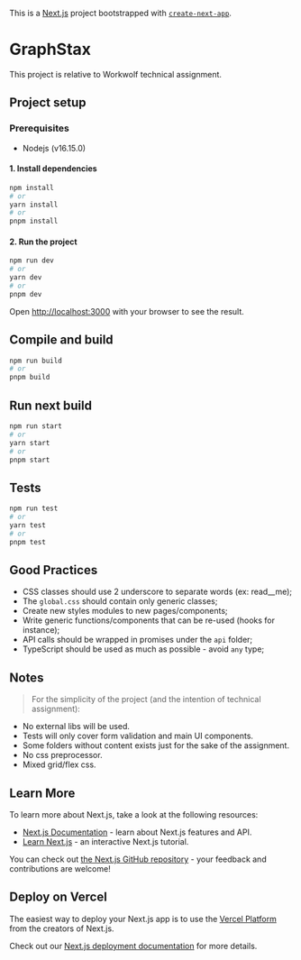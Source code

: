 This is a [Next.js](https://nextjs.org/) project bootstrapped with [`create-next-app`](https://github.com/vercel/next.js/tree/canary/packages/create-next-app).

# GraphStax

<!-- ## About the project -->

This project is relative to Workwolf technical assignment.

## Project setup

### Prerequisites

- Nodejs (v16.15.0)

#### 1. Install dependencies

```bash
npm install
# or
yarn install
# or
pnpm install
```

#### 2. Run the project

```bash
npm run dev
# or
yarn dev
# or
pnpm dev
```

Open [http://localhost:3000](http://localhost:3000) with your browser to see the result.

## Compile and build

```bash
npm run build
# or
pnpm build
```


## Run next build

```bash
npm run start
# or
yarn start
# or
pnpm start
```

## Tests

```bash
npm run test
# or
yarn test
# or
pnpm test
```


## Good Practices

* CSS classes should use 2 underscore to separate words (ex: read__me);
* The ```global.css``` should contain only generic classes;
* Create new styles modules to new pages/components;
* Write generic functions/components that can be re-used (hooks for instance);
* API calls should be wrapped in promises under the ```api``` folder;
* TypeScript should be used as much as possible - avoid ```any``` type;

## Notes

>For the simplicity of the project (and the intention of technical assignment):

* No external libs will be used.
* Tests will only cover form validation and main UI components.
* Some folders without content exists just for the sake of the assignment.
* No css preprocessor.
* Mixed grid/flex css.



<!-- ## Vercel default documentation starts here -->

## Learn More

To learn more about Next.js, take a look at the following resources:

- [Next.js Documentation](https://nextjs.org/docs) - learn about Next.js features and API.
- [Learn Next.js](https://nextjs.org/learn) - an interactive Next.js tutorial.

You can check out [the Next.js GitHub repository](https://github.com/vercel/next.js/) - your feedback and contributions are welcome!

## Deploy on Vercel

The easiest way to deploy your Next.js app is to use the [Vercel Platform](https://vercel.com/new?utm_medium=default-template&filter=next.js&utm_source=create-next-app&utm_campaign=create-next-app-readme) from the creators of Next.js.

Check out our [Next.js deployment documentation](https://nextjs.org/docs/deployment) for more details.
